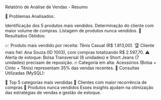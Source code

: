 Relatório de Análise de Vendas - Resumo

🔹 Problemas Analisados:

Identificação dos 5 produtos mais vendidos.
Determinação do cliente com maior volume de compras.
Listagem de produtos nunca vendidos.
🔹 Resultados Obtidos:

📈 Produto mais vendido por receita: Tênis Casual (R$ 1.813,00).
🏆 Cliente mais fiel: Ana Souza (ID 1003), com compras totalizando R$ 2.597,70.
⚠️ Alerta de estoque: Bolsa Transversal (8 unidades) e Short Jeans (7 unidades) precisam de reposição.
🔥 Categoria em alta: Acessórios (Bolsa + Cinto + Tênis) representam 35% das vendas recentes.
🔹 Consultas Utilizadas (MySQL):

📌 Top 5 categorias mais vendidas
📌 Clientes com maior recorrência de compras
📌 Produtos nunca vendidos
Esses insights ajudam na otimização das estratégias de vendas e gestão de estoque.
